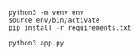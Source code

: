 





```
python3 -m venv env
source env/bin/activate
pip install -r requirements.txt
```

```
python3 app.py
```